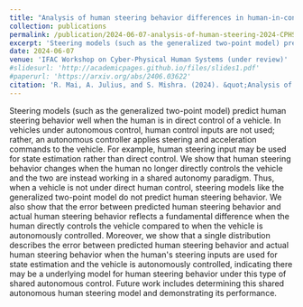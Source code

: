 ```yaml
---
title: "Analysis of human steering behavior differences in human-in-control and autonomy-in-control driving"
collection: publications
permalink: /publication/2024-06-07-analysis-of-human-steering-2024-CPHS
excerpt: 'Steering models (such as the generalized two-point model) predict human steering behavior well when the human is in direct control of a vehicle. In vehicles under autonomous control, human control inputs are not used; rather, an autonomous controller applies steering and acceleration commands to the vehicle. '
date: 2024-06-07
venue: 'IFAC Workshop on Cyber-Physical Human Systems (under review)'
#slidesurl: 'http://academicpages.github.io/files/slides1.pdf'
#paperurl: 'https://arxiv.org/abs/2406.03622'
citation: 'R. Mai, A. Julius, and S. Mishra. (2024). &quot;Analysis of human steering behavior differences in human-in-control and autonomy-in-control driving.&quot; <i>2024 Workshop on Cyber-Physical Human Systems (CPHS) (under review)</i>.'
---
```


Steering models (such as the generalized two-point model) predict human steering behavior well when the human is in direct control of a vehicle. In vehicles under autonomous control, human control inputs are not used; rather, an autonomous controller applies steering and acceleration commands to the vehicle. For example, human steering input may be used for state estimation rather than direct control. We show that human steering behavior changes when the human no longer directly controls the vehicle and the two are instead working in a shared autonomy paradigm. Thus, when a vehicle is not under direct human control, steering models like the generalized two-point model do not predict human steering behavior. We also show that the error between predicted human steering behavior and actual human steering behavior reflects a fundamental difference when the human directly controls the vehicle compared to when the vehicle is autonomously controlled. Moreover, we show that a single distribution describes the error between predicted human steering behavior and actual human steering behavior when the human's steering inputs are used for state estimation and the vehicle is autonomously controlled, indicating there may be a underlying model for human steering behavior under this type of shared autonomous control. Future work includes determining this shared autonomous human steering model and demonstrating its performance.
